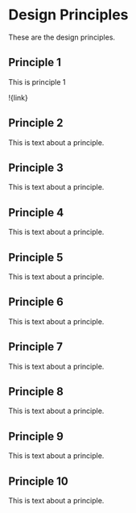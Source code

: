 # Design Principles

These are the design principles.

## Principle 1
This is principle 1

!{link}

## Principle 2
This is text about a principle.

## Principle 3
This is text about a principle.

## Principle 4
This is text about a principle.

## Principle 5
This is text about a principle.

## Principle 6
This is text about a principle.

## Principle 7
This is text about a principle.

## Principle 8
This is text about a principle.

## Principle 9
This is text about a principle.

## Principle 10
This is text about a principle.